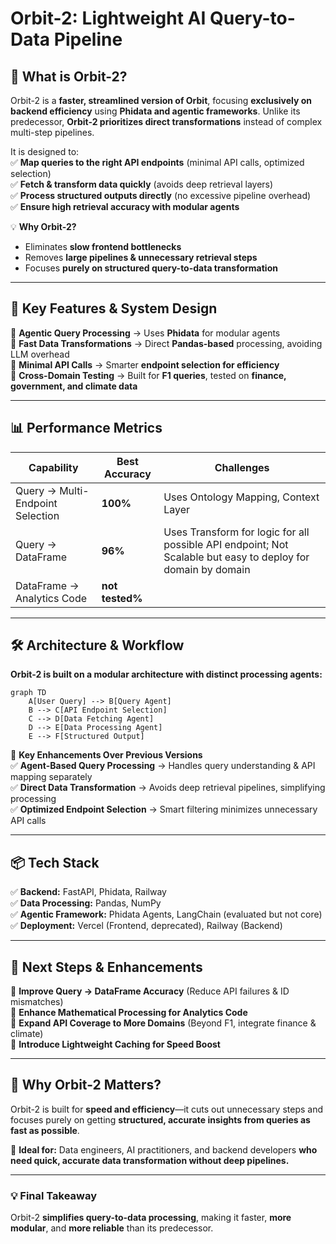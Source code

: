 # **Orbit-2: Lightweight AI Query-to-Data Pipeline**  

## **🚀 What is Orbit-2?**  
Orbit-2 is a **faster, streamlined version of Orbit**, focusing **exclusively on backend efficiency** using **Phidata and agentic frameworks**. Unlike its predecessor, **Orbit-2 prioritizes direct transformations** instead of complex multi-step pipelines.

It is designed to:  
✅ **Map queries to the right API endpoints** (minimal API calls, optimized selection)  
✅ **Fetch & transform data quickly** (avoids deep retrieval layers)  
✅ **Process structured outputs directly** (no excessive pipeline overhead)  
✅ **Ensure high retrieval accuracy with modular agents**  

💡 **Why Orbit-2?**  
- Eliminates **slow frontend bottlenecks**  
- Removes **large pipelines & unnecessary retrieval steps**  
- Focuses **purely on structured query-to-data transformation**  

---

## **🔹 Key Features & System Design**  

🚀 **Agentic Query Processing** → Uses **Phidata** for modular agents  
🚀 **Fast Data Transformations** → Direct **Pandas-based** processing, avoiding LLM overhead  
🚀 **Minimal API Calls** → Smarter **endpoint selection for efficiency**  
🚀 **Cross-Domain Testing** → Built for **F1 queries**, tested on **finance, government, and climate data**  

---

## **📊 Performance Metrics**  

| **Capability** | **Best Accuracy** | **Challenges** |
|---------------|------------------|---------------|
| Query → Multi-Endpoint Selection | **100%** | Uses Ontology Mapping, Context Layer |
| Query → DataFrame | **96%** | Uses Transform for logic for all possible API endpoint; Not Scalable but easy to deploy for domain by domain |
| DataFrame → Analytics Code | **not tested%** |  |

---

## **🛠️ Architecture & Workflow**  

**Orbit-2 is built on a modular architecture with distinct processing agents:**  

```mermaid
graph TD
    A[User Query] --> B[Query Agent]
    B --> C[API Endpoint Selection]
    C --> D[Data Fetching Agent]
    D --> E[Data Processing Agent]
    E --> F[Structured Output]
```

🚀 **Key Enhancements Over Previous Versions**  
✅ **Agent-Based Query Processing** → Handles query understanding & API mapping separately  
✅ **Direct Data Transformation** → Avoids deep retrieval pipelines, simplifying processing  
✅ **Optimized Endpoint Selection** → Smart filtering minimizes unnecessary API calls  

---

## **📦 Tech Stack**  

✅ **Backend:** FastAPI, Phidata, Railway  
✅ **Data Processing:** Pandas, NumPy  
✅ **Agentic Framework:** Phidata Agents, LangChain (evaluated but not core)  
✅ **Deployment:** Vercel (Frontend, deprecated), Railway (Backend)  

---
## **🔮 Next Steps & Enhancements**  

🔹 **Improve Query → DataFrame Accuracy** (Reduce API failures & ID mismatches)  
🔹 **Enhance Mathematical Processing for Analytics Code**  
🔹 **Expand API Coverage to More Domains** (Beyond F1, integrate finance & climate)  
🔹 **Introduce Lightweight Caching for Speed Boost**  

---

## **📌 Why Orbit-2 Matters?**  
Orbit-2 is built for **speed and efficiency**—it cuts out unnecessary steps and focuses purely on getting **structured, accurate insights from queries as fast as possible**.  

📌 **Ideal for:** Data engineers, AI practitioners, and backend developers **who need quick, accurate data transformation without deep pipelines.**  

---

### **💡 Final Takeaway**  
Orbit-2 **simplifies query-to-data processing**, making it faster, **more modular**, and **more reliable** than its predecessor.
